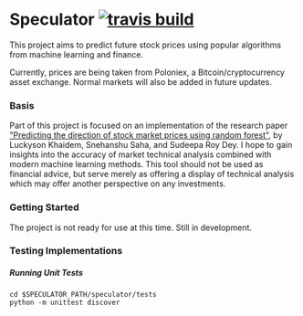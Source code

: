 # Speculator [![travis build](https://img.shields.io/travis/AllstonMickey/Speculator.svg?style=flat-square)](://travis-ci.org/AllstonMickey/Speculator)
This project aims to predict future stock prices using popular algorithms from machine learning and finance.

Currently, prices are being taken from Poloniex, a Bitcoin/cryptocurrency asset exchange.  Normal markets will also be added in future updates.

### Basis
Part of this project is focused on an implementation of the research paper ["Predicting the direction of stock market prices using random forest"](https://arxiv.org/pdf/1605.00003.pdf), by Luckyson Khaidem, Snehanshu Saha, and Sudeepa Roy Dey.
I hope to gain insights into the accuracy of market technical analysis combined with modern machine learning methods.
This tool should not be used as financial advice, but serve merely as offering a display of technical analysis which may offer another perspective on any investments.

### Getting Started
The project is not ready for use at this time.  Still in development.

### Testing Implementations
##### Running Unit Tests
```
cd $SPECULATOR_PATH/speculator/tests
python -m unittest discover
```
